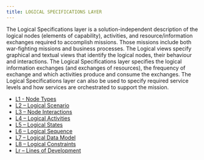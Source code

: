 ```yaml
---
title: LOGICAL SPECIFICATIONS LAYER
---
```


The Logical Specifications layer is a solution-independent description of the
logical nodes (elements of capability), activities, and resource/information
exchanges required to accomplish missions. Those missions include both
war-fighting missions and business processes. The Logical views specify
graphical and textual views that identify the logical nodes, their behaviour and
interactions. The Logical Specifications layer specifies the logical information
exchanges (and exchanges of resources), the frequency of exchange and which
activities produce and consume the exchanges. The Logical Specifications layer
can also be used to specify required service levels and how services are
orchestrated to support the mission.

* [L1 - Node Types](l1.html)
* [L2 – Logical Scenario](l2.html)
* [L3 – Node Interactions](l3.html)
* [L4 – Logical Activities](l4.html)
* [L5 – Logical States](l5.html)
* [L6 – Logical Sequence](l6.html)
* [L7 – Logical Data Model](l7.html)
* [L8 – Logical Constraints](l8.html)
* [Lr – Lines of Development](lr.html)
